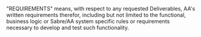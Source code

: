 "REQUIREMENTS" means, with respect to any requested
Deliverables, AA's written requirements therefor, including but not limited to
the functional, business logic or Sabre/AA system specific rules or requirements
necessary to develop and test such functionality.